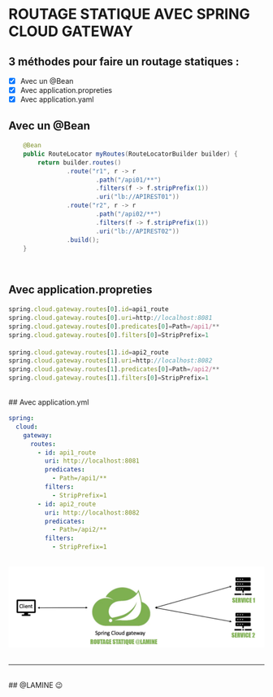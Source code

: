 # ROUTAGE STATIQUE AVEC SPRING CLOUD GATEWAY

## 3 méthodes pour faire un routage statiques :
- [x]  Avec un @Bean
- [x]  Avec application.propreties
- [x]  Avec application.yaml

## Avec un @Bean
```java
	@Bean
	public RouteLocator myRoutes(RouteLocatorBuilder builder) {
		return builder.routes()
				.route("r1", r -> r
						.path("/api01/**")
						.filters(f -> f.stripPrefix(1))
						.uri("lb://APIREST01"))
				.route("r2", r -> r
						.path("/api02/**")
						.filters(f -> f.stripPrefix(1))
						.uri("lb://APIREST02"))
				.build();
	}
```
<br>

## Avec application.propreties
```js
spring.cloud.gateway.routes[0].id=api1_route
spring.cloud.gateway.routes[0].uri=http://localhost:8081
spring.cloud.gateway.routes[0].predicates[0]=Path=/api1/**
spring.cloud.gateway.routes[0].filters[0]=StripPrefix=1

spring.cloud.gateway.routes[1].id=api2_route
spring.cloud.gateway.routes[1].uri=http://localhost:8082
spring.cloud.gateway.routes[1].predicates[0]=Path=/api2/**
spring.cloud.gateway.routes[1].filters[0]=StripPrefix=1
```
<br>
## Avec application.yml

```yaml
spring:
  cloud:
    gateway:
      routes:
        - id: api1_route
          uri: http://localhost:8081
          predicates:
            - Path=/api1/**
          filters:
            - StripPrefix=1
        - id: api2_route
          uri: http://localhost:8082
          predicates:
            - Path=/api2/**
          filters:
            - StripPrefix=1
```

<br>
<div align="center">
  <img src="https://github.com/hpipou/Routage_Statique_SPRING_GATEWAY/blob/main/routagestatique.jpg"/><br>
</div>

<br>
<hr>
<br>
## @LAMINE 😉
